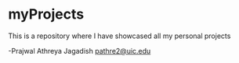 # myProjects
This is a repository where I have showcased all my personal projects

-Prajwal Athreya Jagadish
 pathre2@uic.edu
